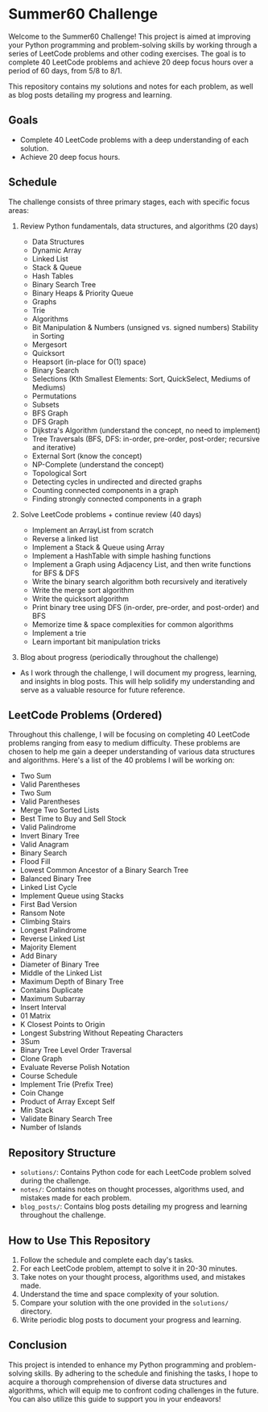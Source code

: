 # Summer60 Challenge

Welcome to the Summer60 Challenge! This project is aimed at improving your Python programming and problem-solving skills by working through a series of LeetCode problems and other coding exercises. The goal is to complete 40 LeetCode problems and achieve 20 deep focus hours over a period of 60 days, from 5/8 to 8/1.

This repository contains my solutions and notes for each problem, as well as blog posts detailing my progress and learning.

## Goals

- Complete 40 LeetCode problems with a deep understanding of each solution.
- Achieve 20 deep focus hours.

## Schedule

The challenge consists of three primary stages, each with specific focus areas:

1. Review Python fundamentals, data structures, and algorithms (20 days)
   * Data Structures
   * Dynamic Array
   * Linked List
   * Stack & Queue
   * Hash Tables
   * Binary Search Tree
   * Binary Heaps & Priority Queue
   * Graphs
   * Trie
   * Algorithms
   * Bit Manipulation & Numbers (unsigned vs. signed numbers)
   Stability in Sorting
   * Mergesort
   * Quicksort
   * Heapsort (in-place for O(1) space)
   * Binary Search
   * Selections (Kth Smallest Elements: Sort, QuickSelect, Mediums of Mediums)
   * Permutations
   * Subsets
   * BFS Graph
   * DFS Graph
   * Dijkstra's Algorithm (understand the concept, no need to implement)
   * Tree Traversals (BFS, DFS: in-order, pre-order, post-order; recursive and iterative)
   * External Sort (know the concept)
   * NP-Complete (understand the concept)
   * Topological Sort
   * Detecting cycles in undirected and directed graphs
   * Counting connected components in a graph
   * Finding strongly connected components in a graph

2. Solve LeetCode problems + continue review (40 days)
   * Implement an ArrayList from scratch
   * Reverse a linked list
   * Implement a Stack & Queue using Array
   * Implement a HashTable with simple hashing functions
   * Implement a Graph using Adjacency List, and then write functions for BFS & DFS
   * Write the binary search algorithm both recursively and iteratively
   * Write the merge sort algorithm
   * Write the quicksort algorithm
   * Print binary tree using DFS (in-order, pre-order, and post-order) and BFS
   * Memorize time & space complexities for common algorithms
   * Implement a trie
   * Learn important bit manipulation tricks

3. Blog about progress (periodically throughout the challenge)
 - As I work through the challenge, I will document my progress, learning, and insights in blog posts. This will help solidify my understanding and serve as a valuable resource for future reference.

## LeetCode Problems (Ordered)

Throughout this challenge, I will be focusing on completing 40 LeetCode problems ranging from easy to medium difficulty. These problems are chosen to help me gain a deeper understanding of various data structures and algorithms. Here's a list of the 40 problems I will be working on:

* Two Sum
* Valid Parentheses
* Two Sum
* Valid Parentheses
* Merge Two Sorted Lists
* Best Time to Buy and Sell Stock
* Valid Palindrome
* Invert Binary Tree
* Valid Anagram
* Binary Search
* Flood Fill
* Lowest Common Ancestor of a Binary Search Tree
* Balanced Binary Tree
* Linked List Cycle
* Implement Queue using Stacks
* First Bad Version
* Ransom Note
* Climbing Stairs
* Longest Palindrome
* Reverse Linked List
* Majority Element
* Add Binary
* Diameter of Binary Tree
* Middle of the Linked List
* Maximum Depth of Binary Tree
* Contains Duplicate
* Maximum Subarray
* Insert Interval
* 01 Matrix
* K Closest Points to Origin
* Longest Substring Without Repeating Characters
* 3Sum
* Binary Tree Level Order Traversal
* Clone Graph
* Evaluate Reverse Polish Notation
* Course Schedule
* Implement Trie (Prefix Tree)
* Coin Change
* Product of Array Except Self
* Min Stack
* Validate Binary Search Tree
* Number of Islands

## Repository Structure

- `solutions/`: Contains Python code for each LeetCode problem solved during the challenge.
- `notes/`: Contains notes on thought processes, algorithms used, and mistakes made for each problem.
- `blog_posts/`: Contains blog posts detailing my progress and learning throughout the challenge.

## How to Use This Repository

1. Follow the schedule and complete each day's tasks.
2. For each LeetCode problem, attempt to solve it in 20-30 minutes.
3. Take notes on your thought process, algorithms used, and mistakes made.
4. Understand the time and space complexity of your solution.
5. Compare your solution with the one provided in the `solutions/` directory.
6. Write periodic blog posts to document your progress and learning.

## Conclusion

This project is intended to enhance my Python programming and problem-solving skills. By adhering to the schedule and finishing the tasks, I hope to acquire a thorough comprehension of diverse data structures and algorithms, which will equip me to confront coding challenges in the future. You can also utilize this guide to support you in your endeavors!
